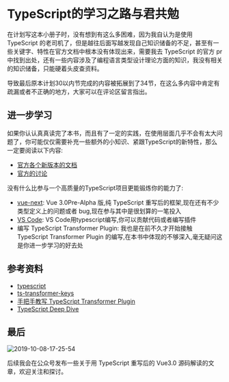 # TypeScript的学习之路与君共勉

在计划写这本小册子时，没有想到有这么多困难，因为我自认为是使用 TypeScript 的老司机了，但是越往后面写越发现自己知识储备的不足，甚至有一些关键字、特性在官方文档中根本没有体现出来，需要我去 TypeScript 的官方 pr 中找到出处，还有一些内容涉及了编程语言类型设计理论方面的知识，我没有相关的知识储备，只能硬着头皮查资料。

导致最后原本计划30以内节完成的内容被拓展到了34节，在这么多内容中肯定有疏漏或者不正确的地方，大家可以在评论区留言指出。

## 进一步学习

如果你认认真真读完了本书，而且有了一定的实践，在使用层面几乎不会有太大问题了，你可能仅仅需要补充一些额外的小知识、紧跟TypeScript的新特性，那么一定要阅读以下内容:

* [官方各个新版本的文档](http://www.typescriptlang.org/docs/handbook/release-notes/overview.html)
* [官方的讨论](https://github.com/microsoft/TypeScript/projects/9)

没有什么比参与一个高质量的TypeScript项目更能锻炼你的能力了:

* [vue-next](https://github.com/vuejs/vue-next): Vue 3.0Pre-Alpha 版,纯 TypeScript 重写后的框架,现在还有不少类型定义上的问题或者 bug,现在参与其中是很划算的一笔投入
* [VS Code](https://github.com/microsoft/vscode): VS Code用typescript编写,你可以贡献代码或者编写插件
* 编写 TypeScript Transformer Plugin: 我也是在前不久才开始接触 TypeScript Transformer Plugin 的编写,在本书中体现的不够深入,毫无疑问这是你进一步学习的好去处

## 参考资料

* [typescript](http://www.typescriptlang.org/)
* [ts-transformer-keys](https://github.com/kimamula/ts-transformer-keys)
* [手把手教写 TypeScript Transformer Plugin](https://zhuanlan.zhihu.com/p/30360931)
* [TypeScript Deep Dive](https://basarat.gitbooks.io/typescript/content/docs/getting-started.html)

## 最后

![2019-10-08-17-25-54](https://user-gold-cdn.xitu.io/2019/10/9/16daeeebdb651874?w=645&h=343&f=png&s=190893)

后续我会在公众号发布一些关于用 TypeScript 重写后的 Vue3.0 源码解读的文章，欢迎关注和探讨。